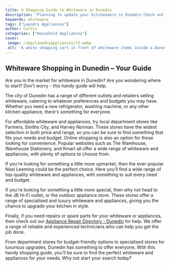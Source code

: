 ```yaml
---
title: A Shopping Guide to Whiteware in Dunedin
description: "Planning to update your kitchenware in Dunedin Check out our comprehensive guide to the top whiteware shops in Dunedin to get the best deals and quality kitchenware Get tips and advice on the latest trends and find the best value for your money"
keywords: whiteware
tags: ["Laundry Appliances"]
author: Curtis
categories: ["Household Appliances"]
cover: 
 image: /img/laundryappliances/73.webp
 alt: 'A white shopping cart in front of whiteware items inside a Dunedin shop'
---
```

## Whiteware Shopping in Dunedin – Your Guide 
Are you in the market for whiteware in Dunedin? Are you wondering where to start? Don't worry - this handy guide will help. 

The city of Dunedin has a range of different outlets and retailers selling whiteware, catering to whatever preferences and budgets you may have. Whether you need a new refrigerator, washing machine, or any other kitchen appliance, there's something for everyone. 

For affordable whiteware and appliances, try local department stores like Farmers, Smiths City, and Harvey Norman. These stores have the widest selection in both price and range, so you can be sure to find something that fits your needs and budget. Online shopping is also an option for those looking for convenience. Popular websites such as The Warehouse, Warehouse Stationery, and Kmart all offer a wide range of whiteware and appliances, with plenty of options to choose from. 

If you're looking for something a little more upmarket, then the ever-popular Noel Leeming could be the perfect choice. Here you'll find a wide range of top-quality whiteware and appliances, with something to suit every need and budget. 

If you're looking for something a little more special, then why not head to the JB Hi-Fi outlet, or the outdoor appliance store. These stores offer a range of specialised and luxury whiteware and appliances, giving you the chance to upgrade your kitchen in style. 

Finally, if you need repairs or spare parts for your whiteware or appliances, then check out our [Appliance Repair Directory - Dunedin](./pages/appliance-repair-technicians/new-zealand/dunedin) for help. We offer a range of reliable and experienced technicians who can help you get the job done. 

From department stores for budget-friendly options to specialised stores for luxurious upgrades, Dunedin has something to offer everyone. With this handy shopping guide, you'll be sure to find the perfect whiteware and appliances for your needs. Why not start your search today?
